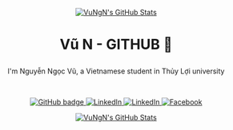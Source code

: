 <p align="center">
           <a href="https://awesome-github-stats.azurewebsites.net/index.html??cardType=level&theme=highcontrast&Title=00F4FF&Border=00F4FF&Text=FFFFFF&Ring=00F4FF&Background=222831">    <img  alt="VuNgN's GitHub Stats" src="https://awesome-github-stats.azurewebsites.net/user-stats/VuNgN?cardType=level&theme=highcontrast&Title=00F4FF&Border=00F4FF&Text=FFFFFF&Ring=00F4FF&Background=222831&Icon=00F4FF" />  </a>
</p>

<!-- [![My Awesome Stats](https://awesome-github-stats.azurewebsites.net/user-stats/VuNgN?cardType=github&theme=vue-dark)](https://git.io/awesome-stats-card) -->

# <p align="center">Vũ N - GITHUB 👋</p>

<p align="center">I'm Nguyễn Ngọc Vũ, a Vietnamese student in Thủy Lợi university</p>
</br>
<p align="center">
  <a href="https://github.com/VuNgN">
    <img src="https://img.shields.io/badge/-Github-000?style=for-the-badge&logo=Github&logoColor=white&link=https://github.com/VuNgN" alt="GitHub badge" />
  </a>
  <a href="https://www.youtube.com/channel/UCu6-67dmfJEuYPnaX7HZWSw">
    <img src="https://img.shields.io/badge/-Youtube-eeeeee?style=for-the-badge&logo=Youtube&logoColor=ff0000&link=https://www.youtube.com/channel/UCu6-67dmfJEuYPnaX7HZWSw/" alt="LinkedIn" />
  </a>
  <a href="https://www.instagram.com/vu_.nguyen_">
    <img src="https://img.shields.io/badge/-Instagram-C13584?style=for-the-badge&labelColor=C13584&logo=instagram&logoColor=white&link=https://www.instagram.com/vu_.nguyen_/" alt="LinkedIn" />
  </a>
  <a href="https://www.facebook.com/profile.php?id=100035946102192">
    <img src="https://img.shields.io/badge/-Facebook-blue?style=for-the-badge&labelColor=blue&logo=facebook&logoColor=white&link=https://www.facebook.com/profile.php?id=100035946102192/" alt="Facebook" />
  </a>
</p>

<p align="center">
           <a href="http://readme-typing-svg.herokuapp.com?font=Pacifico&color=%2300ADB5&center=true&vCenter=true&lines=Nguy%E1%BB%85n+Ng%E1%BB%8Dc+V%C5%A9">    <img  alt="VuNgN's GitHub Stats" src="http://readme-typing-svg.herokuapp.com?font=Pacifico&color=%2300ADB5&center=true&vCenter=true&lines=Nguy%E1%BB%85n+Ng%E1%BB%8Dc+V%C5%A9" />  </a>
</p>





  
